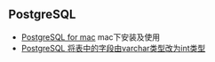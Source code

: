 ## PostgreSQL
- [PostgreSQL for mac](mac.md) mac下安装及使用
- [PostgreSQL 将表中的字段由varchar类型改为int类型](alert.md)

